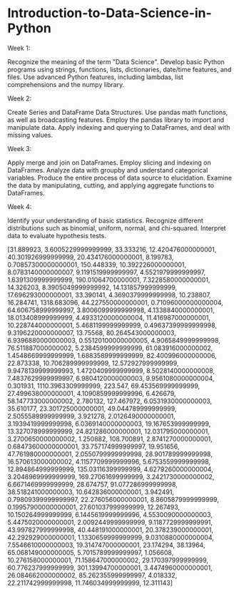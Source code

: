 # Introduction-to-Data-Science-in-Python

Week 1:

Recognize the meaning of the term "Data Science".
Develop basic Python programs using strings, functions, lists, dictionaries, date/time features, and files.
Use advanced Python features, including lambdas, list comprehensions and the numpy library.

Week 2:

Create Series and DataFrame Data Structures.
Use pandas math functions, as well as broadcasting features.
Employ the pandas library to import and manipulate data.
Apply indexing and querying to DataFrames, and deal with missing values.

Week 3:

Apply merge and join on DataFrames.
Employ slicing and indexing on DataFrames.
Analyze data with groupby and understand categorical variables.
Produce the entire process of data source to elucidation.
Examine the data by manipulating, cutting, and applying aggregate functions to DataFrames.

Week 4:

Identify your understanding of basic statistics.
Recognize different distributions such as binomial, uniform, normal, and chi-squared.
Interpret data to evaluate hypothesis tests.

[31.889923,
 3.6005229999999999,
 33.333216,
 12.420476000000001,
 40.301926999999999,
 20.434176000000001,
 8.199783,
 0.70857300000000001,
 150.448339,
 10.392226000000001,
 8.0783140000000007,
 9.1191519999999997,
 4.5521979999999997,
 1.6391309999999999,
 190.01064700000001,
 7.3228580000000001,
 14.326203,
 8.3905049999999992,
 14.131857999999999,
 17.696293000000001,
 33.390141,
 4.3690379999999998,
 10.238807,
 16.284741,
 1318.683096,
 44.227550000000001,
 0.71096000000000004,
 64.606758999999997,
 3.8006099999999998,
 4.1338840000000001,
 18.013408999999999,
 4.4933120000000004,
 11.416987000000001,
 10.228744000000001,
 5.4681199999999999,
 0.49637399999999998,
 9.3196220000000007,
 13.75568,
 80.264543000000003,
 6.9396880000000003,
 0.55120100000000005,
 4.9065849999999998,
 76.511887000000002,
 5.2384599999999999,
 61.083916000000002,
 1.4548669999999999,
 1.6883589999999999,
 82.400996000000006,
 22.873338,
 10.706289999999999,
 12.572927999999999,
 9.9478139999999993,
 1.4720409999999999,
 8.5028140000000008,
 7.4837629999999997,
 6.9804120000000003,
 9.9561080000000004,
 0.301931,
 1110.3963309999999,
 223.547,
 69.453569999999999,
 27.499638000000001,
 4.1090859999999996,
 6.426679,
 58.147733000000002,
 2.780132,
 127.467972,
 6.0531930000000003,
 35.610177,
 23.301725000000001,
 49.044789999999999,
 2.5055589999999999,
 3.921278,
 2.0126490000000001,
 3.1939419999999998,
 6.0369140000000003,
 19.167653999999999,
 13.327078999999999,
 24.821286000000001,
 12.031795000000001,
 3.2700650000000002,
 1.250882,
 108.700891,
 2.8741270000000001,
 0.68473600000000001,
 33.757174999999997,
 19.951656,
 47.761980000000001,
 2.0550799999999998,
 28.901789999999998,
 16.570613000000002,
 4.1157709999999996,
 5.6753559999999998,
 12.894864999999999,
 135.03116399999999,
 4.6279260000000004,
 3.2048969999999999,
 169.27061699999999,
 3.2421730000000002,
 6.6671469999999999,
 28.674757,
 91.077286999999998,
 38.518241000000003,
 10.642836000000001,
 3.942491,
 0.79809399999999997,
 22.276056000000001,
 8.8605879999999999,
 0.19957900000000001,
 27.601037999999999,
 12.267493,
 10.150264999999999,
 6.1445619999999996,
 4.5530090000000003,
 5.4475020000000001,
 2.0092449999999999,
 9.1187729999999991,
 43.997827999999998,
 40.448191000000001,
 20.378239000000001,
 42.292929000000001,
 1.1330659999999999,
 9.0310880000000004,
 7.5546610000000003,
 19.314747000000001,
 23.174294,
 38.13964,
 65.068149000000005,
 5.7015789999999997,
 1.056608,
 10.276158000000001,
 71.158647000000002,
 29.170397999999999,
 60.776237999999999,
 301.13994700000001,
 3.4474960000000001,
 26.084662000000002,
 85.262355999999997,
 4.018332,
 22.211742999999998,
 11.746034999999999,
 12.311143]
